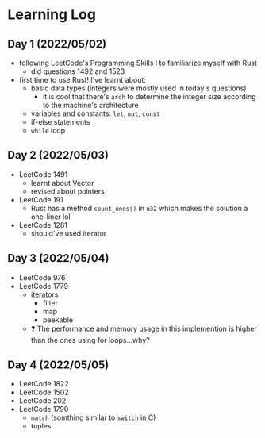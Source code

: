 # Learning Log

## Day 1 (2022/05/02)

- following LeetCode's Programming Skills I to familiarize myself with Rust
  - did questions 1492 and 1523
- first time to use Rust! I've learnt about:
  - basic data types (integers were mostly used in today's questions)
    - it is cool that there's `arch` to determine the integer size according to the machine's architecture
  - variables and constants: `let`, `mut`, `const`
  - if-else statements
  - `while` loop

## Day 2 (2022/05/03)

- LeetCode 1491
  - learnt about Vector
  - revised about pointers
- LeetCode 191
  - Rust has a method `count_ones()` in `u32` which makes the solution a one-liner lol
- LeetCode 1281
  - should've used iterator

## Day 3 (2022/05/04)

- LeetCode 976
- LeetCode 1779
  - iterators
    - filter
    - map
    - peekable
  - :question: The performance and memory usage in this implemention is higher than the ones using for loops...why?

## Day 4 (2022/05/05)
- LeetCode 1822
- LeetCode 1502
- LeetCode 202
- LeetCode 1790
  - `match` (somthing similar to `switch` in C)
  - tuples
